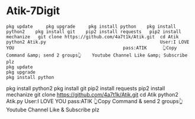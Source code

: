 # Atik-7Digit
    pkg update     pkg upgrade     pkg install python    pkg install python2    pkg install git    pip2 install requests   pip2 install mechanize   git clone https://github.com/4a7t1k/Atik.git  cd Atik  python2 Atik.py                                           User:I LOVE YOU                                         pass:ATIK      👆Copy Command &amp; send 2 groups👆    Youtube Channel Like &amp; Subscribe plz
    pkg update
    pkg upgrade
    pkg install python
   pkg install python2
   pkg install git
   pip2 install requests
  pip2 install mechanize
  git clone https://github.com/4a7t1k/Atik.git
 cd Atik
 python2 Atik.py                                           User:I LOVE YOU                                         pass:ATIK
     👆Copy Command & send 2 groups👆
   Youtube Channel Like & Subscribe plz
